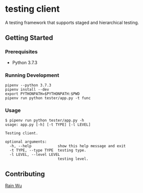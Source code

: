 # testing client
A testing framework that supports staged and hierarchical testing.

## Getting Started
### Prerequisites
- Python 3.7.3

### Running Development
```
pipenv --python 3.7.3
pipenv install --dev
export PYTHONPATH=$PYTHONPATH:$PWD
pipenv run python tester/app.py -t func
```

### Usage
```
$ pipenv run python tester/app.py -h     
usage: app.py [-h] [-t TYPE] [-l LEVEL]

Testing client.

optional arguments:
  -h, --help            show this help message and exit
  -t TYPE, --type TYPE  testing type.
  -l LEVEL, --level LEVEL
                        testing level.
```

## Contributing
[Rain Wu](https://github.com/RainrainWu)